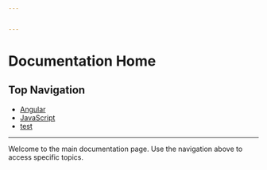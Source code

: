 ```yaml
---


---
```


<h1 id="documentation-home">Documentation Home</h1>
<h2 id="top-navigation">Top Navigation</h2>
<ul>
<li><a href="./angular/angular">Angular</a></li>
<li><a href="./javascript/javascript">JavaScript</a></li>
<li><a href="test">test</a></li>
</ul>
<hr>
<p>Welcome to the main documentation page. Use the navigation above to access specific topics.</p>

